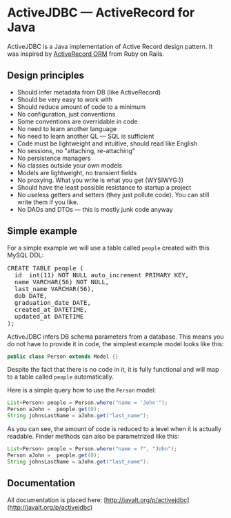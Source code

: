 ActiveJDBC &mdash; ActiveRecord for Java
==========


ActiveJDBC is a Java implementation of Active Record design pattern. 
It was inspired by [ActiveRecord ORM](https://github.com/rails/rails/tree/master/activerecord) from Ruby on Rails.

## Design principles
* Should infer metadata from DB (like ActiveRecord)
* Should be very easy to work with
* Should reduce amount of code to a minimum
* No configuration, just conventions
* Some conventions are overridable in code
* No need to learn another language
* No need to learn another QL &mdash; SQL is sufficient
* Code must be lightweight and intuitive, should read like English
* No sessions, no "attaching, re-attaching"
* No persistence managers
* No classes outside your own models
* Models are lightweight, no transient fields
* No proxying. What you write is what you get (WYSIWYG:))
* Should have the least possible resistance to startup a project
* No useless getters and setters (they just pollute code). You can still write them if you like.
* No DAOs and DTOs &mdash; this is mostly junk code anyway

## Simple example

For a simple example we will use a table called `people` created with this MySQL DDL:

<pre>
CREATE TABLE people (
  id  int(11) NOT NULL auto_increment PRIMARY KEY, 
  name VARCHAR(56) NOT NULL, 
  last_name VARCHAR(56), 
  dob DATE, 
  graduation_date DATE, 
  created_at DATETIME, 
  updated_at DATETIME
);
</pre>

ActiveJDBC infers DB schema parameters from a database. This means you do not have to provide it in code, the simplest example model looks like this:

```java
public class Person extends Model {}
```

Despite the fact that there is no code in it, it is fully functional and will map to a table called `people` automatically.

Here is a simple query how to use the `Person` model:
 
```Java
List<Person> people = Person.where("name = 'John'");
Person aJohn =  people.get(0);
String johnsLastName = aJohn.get("last_name");
```

As you can see, the amount of code is reduced to a level when it is actually readable. Finder methods can also be parametrized like this:

```Java
List<Person> people = Person.where("name = ?", "John");
Person aJohn =  people.get(0);
String johnsLastName = aJohn.get("last_name");
```

## Documentation
All documentation is  placed here: [http://javalt.org/p/activejdbc](http://javalt.org/p/activejdbc)
